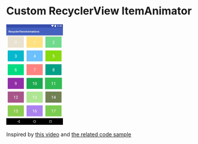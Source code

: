 # Custom RecyclerView ItemAnimator

<img src="preview.gif" width="30%" />

Inspired by [this video](https://www.youtube.com/watch?v=imsr8NrIAMs) and [the related code sample](https://github.com/google/android-ui-toolkit-demos/tree/master/RecyclerView/RecyclerViewAnimations)

